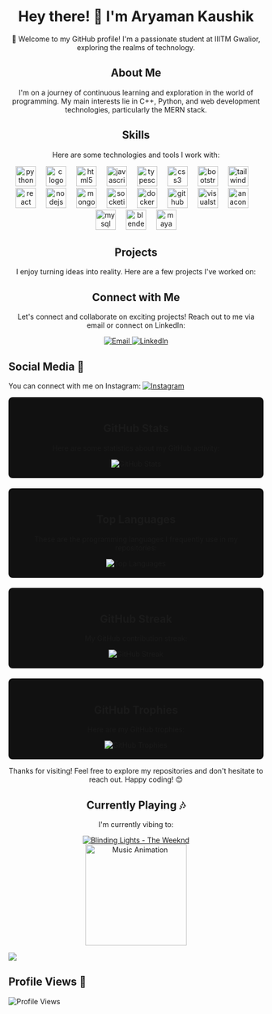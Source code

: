 <!-- Header Section -->
<h1 align="center">Hey there! 👋 I'm Aryaman Kaushik</h1>

<!-- Introduction Section -->
<p align="center">🚀 Welcome to my GitHub profile! I'm a passionate student at IIITM Gwalior, exploring the realms of technology.</p>

<!-- About Me Section -->
<h2 align="center">About Me</h2>
<p align="center">I'm on a journey of continuous learning and exploration in the world of programming. My main interests lie in C++, Python, and web development technologies, particularly the MERN stack.</p>

<!-- Skills Section -->
<h2 align="center">Skills</h2>
<p align="center">Here are some technologies and tools I work with:</p>

<div align="center">
  <img src="https://cdn.jsdelivr.net/gh/devicons/devicon/icons/python/python-original.svg" height="40" alt="python logo" />
  <img width="12" />
  <img src="https://cdn.jsdelivr.net/gh/devicons/devicon/icons/c/c-original.svg" height="40" alt="c logo" />
  <img width="12" />
  <img src="https://cdn.jsdelivr.net/gh/devicons/devicon/icons/html5/html5-original.svg" height="40" alt="html5 logo" />
  <img width="12" />
  <img src="https://cdn.jsdelivr.net/gh/devicons/devicon/icons/javascript/javascript-original.svg" height="40" alt="javascript logo" />
  <img width="12" />
  <img src="https://cdn.jsdelivr.net/gh/devicons/devicon/icons/typescript/typescript-original.svg" height="40" alt="typescript logo" />
  <img width="12" />
  <img src="https://cdn.jsdelivr.net/gh/devicons/devicon/icons/css3/css3-original.svg" height="40" alt="css3 logo" />
  <img width="12" />
  <img src="https://cdn.jsdelivr.net/gh/devicons/devicon/icons/bootstrap/bootstrap-original.svg" height="40" alt="bootstrap logo" />
  <img width="12" />
  <img src="https://cdn.jsdelivr.net/gh/devicons/devicon/icons/tailwindcss/tailwindcss-original-wordmark.svg" height="40" alt="tailwindcss logo" />
  <img width="12" />
  <img src="https://cdn.jsdelivr.net/gh/devicons/devicon/icons/react/react-original.svg" height="40" alt="react logo" />
  <img width="12" />
  <img src="https://cdn.jsdelivr.net/gh/devicons/devicon/icons/nodejs/nodejs-original.svg" height="40" alt="nodejs logo" />
  <img width="12" />
  <img src="https://cdn.jsdelivr.net/gh/devicons/devicon/icons/mongodb/mongodb-original.svg" height="40" alt="mongodb logo" />
  <img width="12" />
  <img src="https://cdn.jsdelivr.net/gh/devicons/devicon/icons/socketio/socketio-original.svg" height="40" alt="socketio logo" />
  <img width="12" />
  <img src="https://cdn.jsdelivr.net/gh/devicons/devicon/icons/docker/docker-original.svg" height="40" alt="docker logo" />
  <img width="12" />
  <img src="https://cdn.jsdelivr.net/gh/devicons/devicon/icons/github/github-original.svg" height="40" alt="github logo" />
  <img width="12" />
  <img src="https://cdn.jsdelivr.net/gh/devicons/devicon/icons/visualstudio/visualstudio-plain.svg" height="40" alt="visualstudio logo" />
  <img width="12" />
  <img src="https://cdn.jsdelivr.net/gh/devicons/devicon/icons/anaconda/anaconda-original.svg" height="40" alt="anaconda logo" />
  <img width="12" />
  <img src="https://cdn.jsdelivr.net/gh/devicons/devicon/icons/mysql/mysql-original.svg" height="40" alt="mysql logo" />
  <img width="12" />
  <img src="https://cdn.jsdelivr.net/gh/devicons/devicon/icons/blender/blender-original.svg" height="40" alt="blender logo" />
  <img width="12" />
  <img src="https://cdn.jsdelivr.net/gh/devicons/devicon/icons/maya/maya-original.svg" height="40" alt="maya logo" />
</div>


<!-- Projects Section -->
<h2 align="center">Projects</h2>
<p align="center">I enjoy turning ideas into reality. Here are a few projects I've worked on:</p>

<!-- List Your Projects Here -->

<!-- Connect with Me Section -->
<h2 align="center">Connect with Me</h2>
<p align="center">Let's connect and collaborate on exciting projects! Reach out to me via email or connect on LinkedIn:</p>

<div align="center">
  <!-- Email -->
  <a href="mailto:arya16200@gmail.com" target="_blank">
    <img src="https://img.shields.io/badge/Email-arya16200%40gmail.com-ff69b4" alt="Email" />
  </a>

  <!-- LinkedIn -->
  <a href="https://www.linkedin.com/in/aryaman-kaushik/" target="_blank">
    <img src="https://img.shields.io/badge/LinkedIn-Aryaman%20Kaushik-blue" alt="LinkedIn" />
  </a>
</div>


<!-- Social Media Section -->
## Social Media 📱
You can connect with me on Instagram:
[![Instagram](https://img.shields.io/badge/Instagram-aryamankaushik1620-833AB4?style=for-the-badge&logo=instagram&logoColor=white)](https://www.instagram.com/aryamankaushik1620/?hl=en)


<!-- GitHub Stats Section -->
<div style="background-color: #111; padding: 20px; border-radius: 8px; margin-bottom: 20px;">
  <h2 align="center">GitHub Stats</h2>
  <p align="center">Here are some statistics about my GitHub activity:</p>

  <div align="center">
    <img src="https://github-readme-stats.vercel.app/api?username=Arya1620&show_icons=true&count_private=true" alt="GitHub Stats" />
  </div>
</div>

<!-- Top Languages Section -->
<div style="background-color: #111; padding: 20px; border-radius: 8px; margin-bottom: 20px;">
  <h2 align="center">Top Languages</h2>
  <p align="center">These are the programming languages I frequently use in my repositories:</p>

  <div align="center">
    <img src="https://github-readme-stats.vercel.app/api/top-langs/?username=Arya1620" alt="Top Languages" />
  </div>
</div>

<!-- GitHub Streak Section -->
<div style="background-color: #111; padding: 20px; border-radius: 8px; margin-bottom: 20px;">
  <h2 align="center">GitHub Streak</h2>
  <p align="center">My GitHub contribution streak:</p>

  <div align="center">
    <img src="https://github-readme-streak-stats.herokuapp.com/?user=Arya1620" alt="GitHub Streak" />
  </div>
</div>

<!-- GitHub Trophies Section -->
<div style="background-color: #111; padding: 20px; border-radius: 8px;">
  <h2 align="center">GitHub Trophies</h2>
  <p align="center">Here are my GitHub trophies:</p>

  <div align="center">
    <img src="https://github-profile-trophy.vercel.app/?username=Arya1620" alt="GitHub Trophies" />
  </div>
</div>




<!-- Footer Section -->
<p align="center">Thanks for visiting! Feel free to explore my repositories and don't hesitate to reach out. Happy coding! 😊</p>

<!-- Currently Playing Section -->
<h2 align="center">Currently Playing 🎶</h2>
<p align="center">I'm currently vibing to:</p>

<div align="center">
  <a href="https://open.spotify.com/track/0VjIjW4GlUZAMYd2vXMi3b">
    <img src="https://img.shields.io/badge/Blinding%20Lights-The%20Weeknd-1db954?style=for-the-badge&logo=spotify" alt="Blinding Lights - The Weeknd" />
  </a>
  <br />
  <img src="https://user-images.githubusercontent.com/74038190/238353480-219bcc70-f5dc-466b-9a60-29653d8e8433.gif" alt="Music Animation" width="200" height="200" />
</div>

<!-- Vinyl Record Animation -->
![](https://user-images.githubusercontent.com/74038190/238353480-219bcc70-f5dc-466b-9a60-29653d8e8433.gif)

<!-- Profile Views Section -->
## Profile Views 👀
![Profile Views](https://komarev.com/ghpvc/?username=Arya1620)




